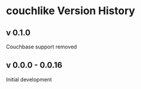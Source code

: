 couchlike Version History
================================

v 0.1.0
---------------

Couchbase support removed

v 0.0.0 - 0.0.16
---------------

Initial development
